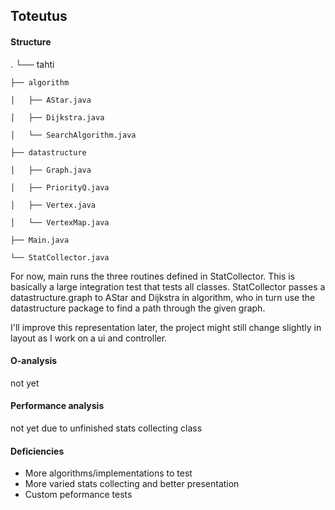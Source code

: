 ## Toteutus

#### Structure
.
└── tahti

    ├── algorithm
    
    │   ├── AStar.java
    
    │   ├── Dijkstra.java
    
    │   └── SearchAlgorithm.java
    
    ├── datastructure
    
    │   ├── Graph.java
    
    │   ├── PriorityQ.java
    
    │   ├── Vertex.java
    
    │   └── VertexMap.java
    
    ├── Main.java
    
    └── StatCollector.java

For now, main runs the three routines defined in StatCollector. This is basically a large integration test that tests all classes.
StatCollector passes a datastructure.graph to AStar and Dijkstra in algorithm, who in turn use the datastructure package to find a path through the given graph.

I'll improve this representation later, the project might still change slightly in layout as I work on a ui and controller.

#### O-analysis
not yet

#### Performance analysis
not yet due to unfinished stats collecting class

#### Deficiencies
* More algorithms/implementations to test
* More varied stats collecting and better presentation
* Custom peformance tests
